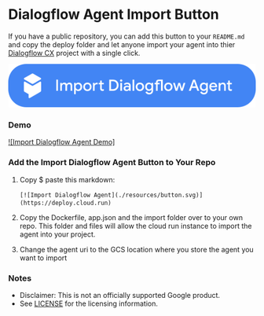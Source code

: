 # Dialogflow Agent Import Button

If you have a public repository, you can add this button to your `README.md` and copy the deploy folder and 
let anyone import your agent into thier [Dialogflow CX](https://dialogflow.cloud.google.com/cx) project 
with a single click. 

[![Import Dialogflow Agent](./resources/button.svg)](https://deploy.cloud.run)

### Demo

[![Import Dialogflow Agent Demo]]()

### Add the Import Dialogflow Agent Button to Your Repo

1. Copy $ paste this markdown:

    ```text
    [![Import Dialogflow Agent](./resources/button.svg)](https://deploy.cloud.run)
    ```

1. Copy the Dockerfile, app.json and the import folder over to your own repo. 
This folder and files will allow the cloud run instance to import the agent into your project.

1. Change the agent uri to the GCS location where you store the agent you want to import

### Notes

- Disclaimer: This is not an officially supported Google product.
- See [LICENSE](./LICENSE) for the licensing information.
